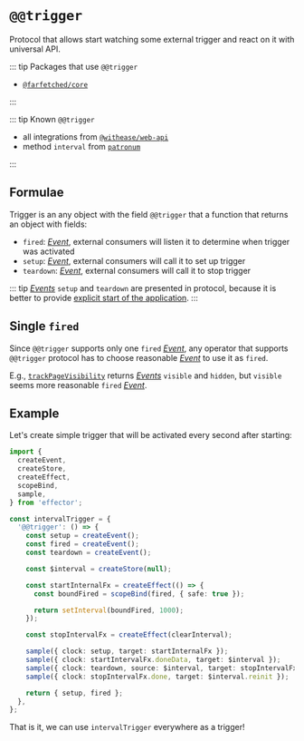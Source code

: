 # `@@trigger`

Protocol that allows start watching some external trigger and react on it with universal API.

::: tip Packages that use `@@trigger`

- [`@farfetched/core`](https://farfetched.pages.dev/tutorial/trigger_api.html#external-triggers)

:::

::: tip Known `@@trigger`

- all integrations from [`@withease/web-api`](/web-api/)
- method `interval` from [`patronum`](https://patronum.effector.dev/methods/interval/)

:::

## Formulae

Trigger is an any object with the field `@@trigger` that a function that returns an object with fields:

- `fired`: [_Event_](https://effector.dev/docs/api/effector/event), external consumers will listen it to determine when trigger was activated
- `setup`: [_Event_](https://effector.dev/docs/api/effector/event), external consumers will call it to set up trigger
- `teardown`: [_Event_](https://effector.dev/docs/api/effector/event), external consumers will call it to stop trigger

::: tip
[_Events_](https://effector.dev/docs/api/effector/event) `setup` and `teardown` are presented in protocol, because it is better to provide [explicit start of the application](/magazine/explicit_start).
:::

## Single `fired`

Since `@@trigger` supports only one `fired` [_Event_](https://effector.dev/docs/api/effector/event), any operator that supports `@@trigger` protocol has to choose reasonable [_Event_](https://effector.dev/docs/api/effector/event) to use it as `fired`.

E.g., [`trackPageVisibility`](/web-api/page_visibility) returns [_Events_](https://effector.dev/docs/api/effector/event) `visible` and `hidden`, but `visible` seems more reasonable `fired` [_Event_](https://effector.dev/docs/api/effector/event).

## Example

Let's create simple trigger that will be activated every second after starting:

```ts
import {
  createEvent,
  createStore,
  createEffect,
  scopeBind,
  sample,
} from 'effector';

const intervalTrigger = {
  '@@trigger': () => {
    const setup = createEvent();
    const fired = createEvent();
    const teardown = createEvent();

    const $interval = createStore(null);

    const startInternalFx = createEffect(() => {
      const boundFired = scopeBind(fired, { safe: true });

      return setInterval(boundFired, 1000);
    });

    const stopIntervalFx = createEffect(clearInterval);

    sample({ clock: setup, target: startInternalFx });
    sample({ clock: startIntervalFx.doneData, target: $interval });
    sample({ clock: teardown, source: $interval, target: stopIntervalFx });
    sample({ clock: stopIntervalFx.done, target: $interval.reinit });

    return { setup, fired };
  },
};
```

That is it, we can use `intervalTrigger` everywhere as a trigger!
